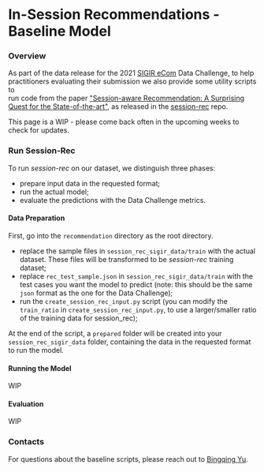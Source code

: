 # In-Session Recommendations - Baseline Model

### Overview
As part of the data release for the 2021 [SIGIR eCom](https://sigir-ecom.github.io/) Data Challenge, 
to help practitioners evaluating their submission we also provide some utility scripts to  
run code from the paper ["Session-aware Recommendation: A Surprising Quest for the
State-of-the-art"](https://arxiv.org/pdf/2011.03424.pdf), as released in the [session-rec](https://github.com/rn5l/session-rec) repo.

This page is a WIP - please come back often in the upcoming weeks to check for updates.

### Run Session-Rec

To run _session-rec_ on our dataset, we distinguish three phases:

* prepare input data in the requested format;
* run the actual model;
* evaluate the predictions with the Data Challenge metrics.

#### Data Preparation ###
First, go into the `recommendation` directory as the root directory. 

* replace the sample files in `session_rec_sigir_data/train` with the actual dataset. These files will be 
transformed to be _session-rec_ training dataset;
* replace `rec_test_sample.json` in `session_rec_sigir_data/train` with the test cases you want
the model to predict (note: this should be the same `json` format as the one for the Data Challenge);
* run the `create_session_rec_input.py` script (you can modify the `train_ratio` in `create_session_rec_input.py`, 
to use a larger/smaller ratio of the training data for session_rec);

At the end of the script, a `prepared` folder will be created into your `session_rec_sigir_data` folder, containing
the data in the requested format to run the model.

#### Running the Model ###

WIP

#### Evaluation ###

WIP

### Contacts

For questions about the baseline scripts, please reach out to [Bingqing Yu](https://www.linkedin.com/in/bingqing-christine-yu/).
